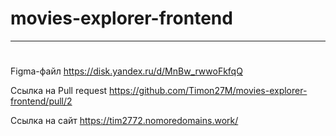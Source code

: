 # movies-explorer-frontend
-----------------------------------------------------------------------------------------
#

Figma-файл https://disk.yandex.ru/d/MnBw_rwwoFkfqQ

Ссылка на Pull request https://github.com/Timon27M/movies-explorer-frontend/pull/2

Ссылка на сайт https://tim2772.nomoredomains.work/

